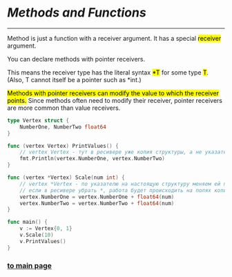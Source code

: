 # ***Methods and Functions***

---

Method is just a function with a receiver argument. It has a special <mark>receiver</mark> argument.

You can declare methods with pointer receivers.

This means the receiver type has the literal syntax <mark>*T</mark> for some type <mark>T</mark>. (Also, T cannot itself be a pointer such as *int.)

<mark>Methods with pointer receivers can modify the value to which the receiver points.</mark> Since methods often need to modify their receiver, pointer receivers are more common than value receivers.

```go
type Vertex struct {
    NumberOne, NumberTwo float64
}

func (vertex Vertex) PrintValues() {
    // vertex Vertex - тут в ресивере уже копия структуры, а не указатель на нее
    fmt.Println(vertex.NumberOne, vertex.NumberTwo)
}

func (vertex *Vertex) Scale(num int) {
    // vertex *Vertex - по указателю на настоящую структуру меняем ей поля
    // если в ресивере убрать *, работа будет происходить на полях копии структуры, а не на оригинале
    vertex.NumberOne = vertex.NumberOne + float64(num)
    vertex.NumberTwo = vertex.NumberTwo + float64(num)
}

func main() {
    v := Vertex{0, 1}
    v.Scale(10)
    v.PrintValues()
}
```







### [to main page](../../README.md)